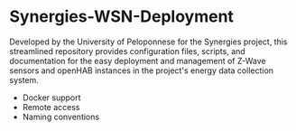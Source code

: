# Synergies-WSN-Deployment
Developed by the University of Peloponnese for the Synergies project, this streamlined repository provides configuration files, scripts, and documentation for the easy deployment and management of Z-Wave sensors and openHAB instances in the project's energy data collection system.

- Docker support
- Remote access
- Naming conventions